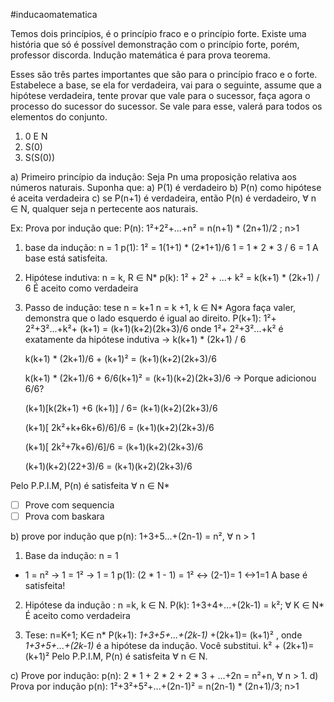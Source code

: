 #inducaomatematica

Temos dois princípios, é o princípio fraco e o princípio forte. Existe uma história que só é possível demonstração com o princípio forte, porém, professor discorda.
Indução matemática é para prova teorema. 

Esses são três partes importantes que são para o princípio fraco e o forte. 
Estabelece a base, se ela for verdadeira, vai para o seguinte, assume que a hipótese verdadeira, tente provar que vale para o sucessor, faça agora o processo do sucessor do sucessor. Se vale para esse, valerá para todos os elementos do conjunto. 
1) 0 E N
2) S(0)
3) S(S(0))

a) Primeiro princípio da indução: Seja Pn uma proposição relativa aos números naturais. Suponha que:
a) P(1) é verdadeiro
b) P(n) como hipótese é aceita verdadeira
c) se P(n+1) é verdadeira, então P(n) é verdadeiro, $\forall$ n $\in$ N, qualquer seja n pertecente aos naturais.

Ex: Prova por indução que: 
P(n): 1²+2²+...+n² = n(n+1) * (2n+1)/2 ; n>1
1) base da indução: n = 1
	p(1): 1² = 1(1+1) * (2*1+1)/6
	1 = 1 * 2 * 3 / 6 = 1
	A base está satisfeita.
2) Hipótese indutiva: n = k, R $\in$ N*
	p(k): 1² + 2² + ...+ k² = k(k+1) * (2k+1) / 6
	É aceito como verdadeira
	
3) Passo de indução: tese n = k+1
	n = k +1, k $\in$ N*
	Agora faça valer, demonstra que o lado esquerdo é igual ao direito. 
	P(k+1): 1²+ 2²+3²...+k²+ (k+1) = (k+1)(k+2)(2k+3)/6
	onde 1²+ 2²+3²...+k² é exatamente da hipótese indutiva -> k(k+1) * (2k+1) / 6

	k(k+1) * (2k+1)/6 + (k+1)² =  (k+1)(k+2)(2k+3)/6
	
	k(k+1) * (2k+1)/6 + 6/6(k+1)² =  (k+1)(k+2)(2k+3)/6 -> Porque adicionou 6/6?

	(k+1)[k(2k+1) +6 (k+1)] / 6=  (k+1)(k+2)(2k+3)/6
	
	(k+1)[ 2k²+k+6k+6)/6]/6 =  (k+1)(k+2)(2k+3)/6

	(k+1)[ 2k²+7k+6)/6]/6 =  (k+1)(k+2)(2k+3)/6

	(k+1)(k+2)(22+3)/6 =  (k+1)(k+2)(2k+3)/6

Pelo P.P.I.M, P(n) é satisfeita $\forall$ n $\in$ N* 
- [ ] Prove com sequencia 
- [ ] Prova com baskara

b) prove por indução que p(n): 1+3+5...+(2n-1) = n², $\forall$ n > 1

1) Base da indução: n = 1
* 1 = n² -> 1 = 1² -> 1 = 1
p(1): (2 * 1 - 1) = 1² <-> (2-1)= 1 <->1=1
A base é satisfeita! 

2) Hipótese da indução : n =k, k $\in$ N. 
	P(k): 1+3+4+...+(2k-1) = k²; $\forall$ K $\in$ N*
	É aceito como verdadeira
	
3) Tese: n=K+1; K$\in$ n*
P(k+1): *1+3+5+...+(2k-1)* +(2k+1)= (k+1)²	, onde  *1+3+5+...+(2k-1)* é a hipótese da indução. Você substitui. 
k² + (2k+1)= (k+1)²
Pelo P.P.I.M, P(n) é satisfeita $\forall$ n $\in$ N.

c) Prove por indução:
p(n): 2 * 1 + 2 * 2 + 2 * 3 + ...+2n = n²+n, $\forall$ n > 1.
d) Prova por indução
p(n): 1²+3²+5²+...+(2n-1)² = n(2n-1) * (2n+1)/3; n>1